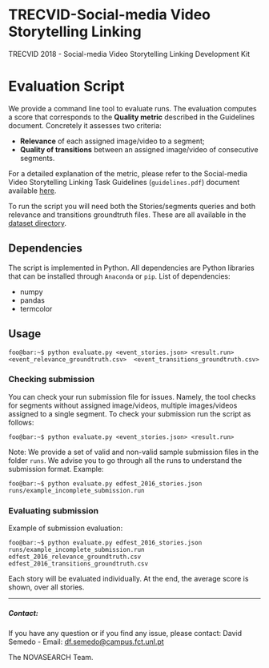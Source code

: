 
# TRECVID-Social-media Video Storytelling Linking
TRECVID 2018 - Social-media Video Storytelling Linking Development Kit

# Evaluation Script
We provide a command line tool to evaluate runs. The evaluation computes a score that corresponds to the **Quality metric** described in the Guidelines document. Concretely it assesses two criteria: 
* **Relevance** of each assigned image/video to a segment;
* **Quality of transitions** between an assigned image/video of consecutive segments.

For a detailed explanation of the metric, please refer to the Social-media Video Storytelling Linking Task Guidelines (`guidelines.pdf`) document available [here](http://datasets.novasearch.org/trecvid-visualstories/).

To run the script you will need both the Stories/segments queries and both relevance and transitions groundtruth files. These are all available in the [dataset directory](http://datasets.novasearch.org/trecvid-visualstories/).

## Dependencies
The script is implemented in Python. All dependencies are Python libraries that can be installed through `Anaconda` or `pip`. List of dependencies:
* numpy
* pandas
* termcolor
## Usage
```console
foo@bar:~$ python evaluate.py <event_stories.json> <result.run> <event_relevance_groundtruth.csv>  <event_transitions_groundtruth.csv>                                                                                          
```

### Checking submission
You can check your run submission file for issues. Namely, the tool checks for segments without assigned image/videos, multiple images/videos assigned to a single segment. To check your submission run the script as follows: 
```console
foo@bar:~$ python evaluate.py <event_stories.json> <result.run>                                                                                        
```
Note: We provide a set of valid and non-valid sample submission files in the folder `runs`. We advise you to go through all the runs to understand the submission format. Example:
```console
foo@bar:~$ python evaluate.py edfest_2016_stories.json runs/example_incomplete_submission.run                                        
```
### Evaluating submission
Example of submission evaluation:
```console
foo@bar:~$ python evaluate.py edfest_2016_stories.json runs/example_incomplete_submission.run edfest_2016_relevance_groundtruth.csv edfest_2016_transitions_groundtruth.csv                                        
```
Each story will be evaluated individually. At the end, the average score is shown, over all stories.



---
##### Contact:

If you have any question or if you find any issue, please contact:
David Semedo - Email: df.semedo@campus.fct.unl.pt

The NOVASEARCH Team.
